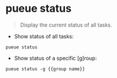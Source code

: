 # pueue status

> Display the current status of all tasks.

- Show status of all tasks:

`pueue status`

- Show status of a specific [g]roup:

`pueue status -g {{group name}}`
